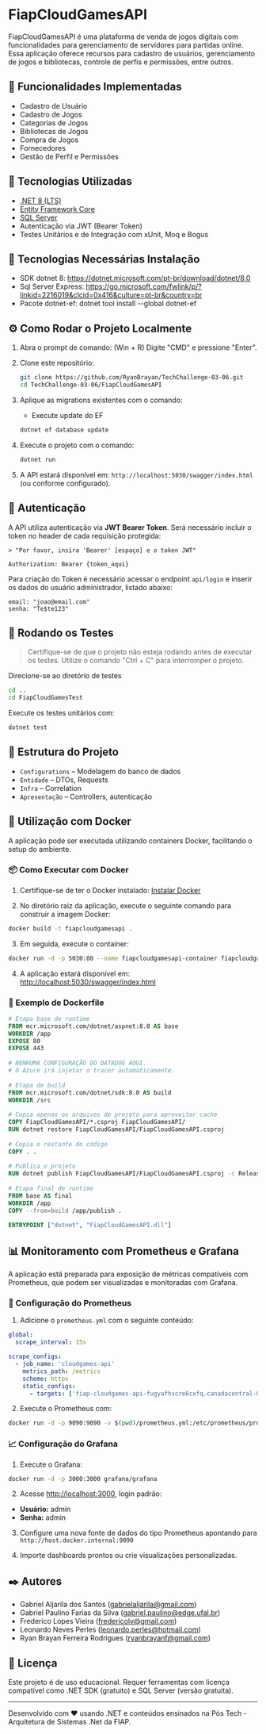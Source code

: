 # FiapCloudGamesAPI 

FiapCloudGamesAPI é uma plataforma de venda de jogos digitais com funcionalidades para gerenciamento de servidores para partidas online. Essa aplicação oferece recursos para cadastro de usuários, gerenciamento de jogos e bibliotecas, controle de perfis e permissões, entre outros.

## 📌 Funcionalidades Implementadas

- Cadastro de Usuário
- Cadastro de Jogos
- Categorias de Jogos
- Bibliotecas de Jogos
- Compra de Jogos
- Fornecedores
- Gestão de Perfil e Permissões

## 🚀 Tecnologias Utilizadas

- [.NET 8 (LTS)](https://dotnet.microsoft.com/)
- [Entity Framework Core](https://learn.microsoft.com/ef/core/)
- [SQL Server](https://www.microsoft.com/sql-server)
- Autenticação via JWT (Bearer Token)
- Testes Unitários e de Integração com xUnit, Moq e Bogus

## 🚀 Tecnologias Necessárias Instalação

- SDK dotnet 8: https://dotnet.microsoft.com/pt-br/download/dotnet/8.0
- Sql Server Express: https://go.microsoft.com/fwlink/p/?linkid=2216019&clcid=0x416&culture=pt-br&country=br
- Pacote dotnet-ef: dotnet tool install --global dotnet-ef

## ⚙️ Como Rodar o Projeto Localmente

1. Abra o prompt de comando: (Win + R) Digite "CMD" e pressione "Enter".
   
2. Clone este repositório:
    ```bash
    git clone https://github.com/RyanBrayan/TechChallenge-03-06.git
    cd TechChallenge-03-06/FiapCloudGamesAPI
    ```    
3. Aplique as migrations existentes com o comando:
    
    - Execute update do EF
    ```bash
   dotnet ef database update
    ```

4. Execute o projeto com o comando:
    ```bash
    dotnet run
    ```

5. A API estará disponível em: `http://localhost:5030/swagger/index.html` (ou conforme configurado).

## 🔐 Autenticação

A API utiliza autenticação via **JWT Bearer Token**. Será necessário incluir o token no header de cada requisição protegida:

```
> "Por favor, insira 'Bearer' [espaço] e o token JWT"

Authorization: Bearer {token_aqui}

```

Para criação do Token é necessário acessar o endpoint `api/login` e inserir os dados do usuário administrador, listado abaixo:
```
email: "joao@email.com"
senha: "Te$te123"
```

## 🧪 Rodando os Testes

> Certifique-se de que o projeto não esteja rodando antes de executar os testes.
> Utilize o comando "Ctrl + C" para interromper o projeto.

Direcione-se ao diretório de testes
```bash
cd ..
cd FiapCloudGamesTest
```
Execute os testes unitários com:
```bash
dotnet test
```

## 📂 Estrutura do Projeto

- `Configurations` – Modelagem do banco de dados
- `Entidade` – DTOs, Requests
- `Infra` – Correlation
- `Apresentação` – Controllers, autenticação

## 💪 Utilização com Docker

A aplicação pode ser executada utilizando containers Docker, facilitando o setup do ambiente.

### 📦 Como Executar com Docker

1. Certifique-se de ter o Docker instalado: [Instalar Docker](https://www.docker.com/get-started)

2. No diretório raiz da aplicação, execute o seguinte comando para construir a imagem Docker:

```bash
docker build -t fiapcloudgamesapi .
```

3. Em seguida, execute o container:

```bash
docker run -d -p 5030:80 --name fiapcloudgamesapi-container fiapcloudgamesapi
```

4. A aplicação estará disponível em: [http://localhost:5030/swagger/index.html](http://localhost:5030/swagger/index.html)

### 📁 Exemplo de Dockerfile

```dockerfile
# Etapa base de runtime
FROM mcr.microsoft.com/dotnet/aspnet:8.0 AS base
WORKDIR /app
EXPOSE 80
EXPOSE 443
 
# NENHUMA CONFIGURAÇÃO DO DATADOG AQUI.
# O Azure irá injetar o tracer automaticamente.
 
# Etapa de build
FROM mcr.microsoft.com/dotnet/sdk:8.0 AS build
WORKDIR /src
 
# Copia apenas os arquivos de projeto para aproveitar cache
COPY FiapCloudGamesAPI/*.csproj FiapCloudGamesAPI/
RUN dotnet restore FiapCloudGamesAPI/FiapCloudGamesAPI.csproj
 
# Copia o restante do código
COPY . .
 
# Publica o projeto
RUN dotnet publish FiapCloudGamesAPI/FiapCloudGamesAPI.csproj -c Release -o /app/publish
 
# Etapa final de runtime
FROM base AS final
WORKDIR /app
COPY --from=build /app/publish .
 
ENTRYPOINT ["dotnet", "FiapCloudGamesAPI.dll"]

```

## 📊 Monitoramento com Prometheus e Grafana

A aplicação está preparada para exposição de métricas compatíveis com Prometheus, que podem ser visualizadas e monitoradas com Grafana.

### 🔧 Configuração do Prometheus

1. Adicione o `prometheus.yml` com o seguinte conteúdo:

```yaml
global:
  scrape_interval: 15s

scrape_configs:
  - job_name: 'cloudgames-api'
    metrics_path: /metrics
    scheme: https
    static_configs:
      - targets: ['fiap-cloudgames-api-fugyafhxcre6cxfq.canadacentral-01.azurewebsites.net']

```

2. Execute o Prometheus com:

```bash
docker run -d -p 9090:9090 -v $(pwd)/prometheus.yml:/etc/prometheus/prometheus.yml prom/prometheus
```

### 📈 Configuração do Grafana

1. Execute o Grafana:

```bash
docker run -d -p 3000:3000 grafana/grafana
```

2. Acesse [http://localhost:3000](http://localhost:3000), login padrão:

- **Usuário:** admin
- **Senha:** admin

3. Configure uma nova fonte de dados do tipo Prometheus apontando para `http://host.docker.internal:9090`

4. Importe dashboards prontos ou crie visualizações personalizadas.


## ✒️ Autores

- Gabriel Aljarila dos Santos (gabrielaljarila@gmail.com)
- Gabriel Paulino Farias da Silva (gabriel.paulino@edge.ufal.br)
- Frederico Lopes Vieira (fredericolv@gmail.com)
- Leonardo Neves Perles (leonardo.perles@hotmail.com)
- Ryan Brayan Ferreira Rodrigues (ryanbrayanf@gmail.com)

## 📄 Licença

Este projeto é de uso educacional. Requer ferramentas com licença compatível como .NET SDK (gratuito) e SQL Server (versão gratuita).


---

Desenvolvido com ❤️ usando .NET e conteúdos ensinados na Pós Tech - Arquitetura de Sistemas .Net da FIAP.
